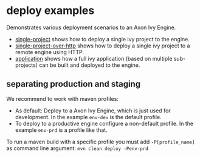 # deploy examples
Demonstrates various deployment scenarios to an Axon Ivy Engine.

- [single-project](single-project) shows how to deploy a single ivy project to the engine.
- [single-project-over-http](single-project-over-http) shows how to deploy a single ivy project to a remote engine using HTTP.
- [application](application) shows how a full ivy application (based on multiple sub-projects) can be built and deployed to the engine.


## separating production and staging
We recommend to work with maven profiles:
- As default: Deploy to a Axon Ivy Engine, which is just used for development. In the example `env-dev` is the default profile.
- To deploy to a productive engine configure a non-default profile. In the example `env-prd` is a profile like that.

To run a maven build with a specific profile you must add `-P[profile_name]` as command line argument: `mvn clean deploy -Penv-prd`
